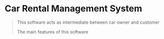 # Car Rental Management System

> This  software acts as intermediate between car owner and customer
> 
>The main features of this software 
